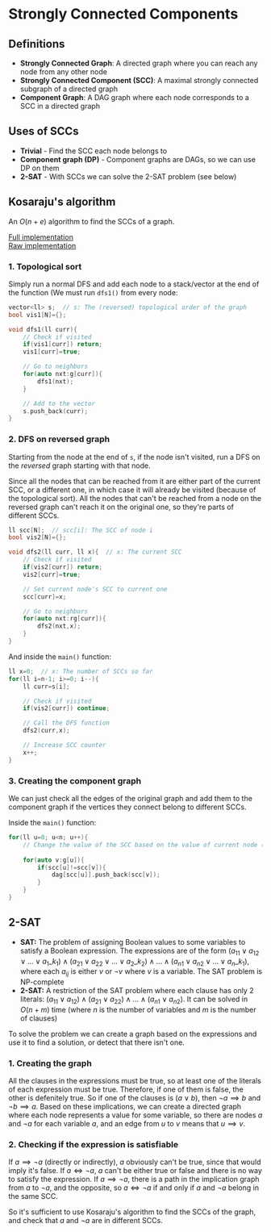 # Strongly Connected Components

## Definitions
- **Strongly Connected Graph**: A directed graph where you can reach any node from any other node
- **Strongly Connected Component (SCC)**: A maximal strongly connected subgraph of a directed graph
- **Component Graph**: A DAG graph where each node corresponds to a SCC in a directed graph

## Uses of SCCs
- **Trivial** - Find the SCC each node belongs to
- **Component graph (DP)** - Component graphs are DAGs, so we can use DP on them
- **2-SAT** - With SCCs we can solve the 2-SAT problem (see below)

## Kosaraju's algorithm
An $O(n+e)$ algorithm to find the SCCs of a graph.

[Full implementation](https://github.com/mariza-cy/Competitive-Programming/blob/main/Notes/Graphs/Implementation/Kosaraju's%20algorithm.cpp)\
[Raw implementation](https://github.com/mariza-cy/Competitive-Programming/blob/main/Notes/Graphs/Implementation/Raw%20(No%20comments)/Kosaraju's%20algorithm.cpp)

### 1. Topological sort
Simply run a normal DFS and add each node to a stack/vector at the end of the function (We must run `dfs1()` from every node:
```cpp
vector<ll> s;  // s: The (reversed) topological order of the graph
bool vis1[N]={};

void dfs1(ll curr){
    // Check if visited
    if(vis1[curr]) return;
    vis1[curr]=true;

    // Go to neighbors
    for(auto nxt:g[curr]){
        dfs1(nxt);
    }

    // Add to the vector
    s.push_back(curr);
}
```

### 2. DFS on reversed graph
Starting from the node at the end of `s`, if the node isn't visited, run a DFS on the *reversed* graph starting with that node. 

Since all the nodes that can be reached from it are either part of the current SCC, or a different one, in which case it will already be visited (because of the topological sort). All the nodes that can't be reached from a node on the reversed graph can't reach it on the original one, so they're parts of different SCCs.
```cpp
ll scc[N];  // scc[i]: The SCC of node i
bool vis2[N]={};

void dfs2(ll curr, ll x){  // x: The current SCC
    // Check if visited
    if(vis2[curr]) return;
    vis2[curr]=true;

    // Set current node's SCC to current one
    scc[curr]=x;

    // Go to neighbors
    for(auto nxt:rg[curr]){
        dfs2(nxt,x);
    }
}
```
And inside the `main()` function:
```cpp
ll x=0;  // x: The number of SCCs so far
for(ll i=n-1; i>=0; i--){
    ll curr=s[i];

    // Check if visited
    if(vis2[curr]) continue;

    // Call the DFS function
    dfs2(curr,x);

    // Increase SCC counter
    x++;
}
```

### 3. Creating the component graph
We can just check all the edges of the original graph and add them to the component graph if the vertices they connect belong to different SCCs.

Inside the `main()` function:
```cpp
for(ll u=0; u<n; u++){
    // Change the value of the SCC based on the value of current node (if needed)
    
    for(auto v:g[u]){
        if(scc[u]!=scc[v]){
            dag[scc[u]].push_back(scc[v]);
        }
    }
}
```

## 2-SAT
- **SAT:** The problem of assigning Boolean values to some variables to satisfy a Boolean expression. The expressions are of the form $({a_1}_1 \lor {a_1}_2 \lor \dots \lor {a_1}\_{k_1}) \land ({a_2}_1 \lor {a_2}_2 \lor \dots \lor {a_2}\_{k_2}) \land \dots \land ({a_n}_1 \lor {a_n}_2 \lor \dots \lor {a_n}\_{k_1})$, where each ${a_i}_j$ is either $v$ or $\neg v$ where $v$ is a variable. The SAT problem is NP-complete
- **2-SAT:** A restriction of the SAT problem where each clause has only 2 literals: $({a_1}_1 \lor {a_1}_2) \land ({a_2}_1 \lor {a_2}_2) \land \dots \land ({a_n}_1 \lor {a_n}_2)$. It can be solved in $O(n + m)$ time (where $n$ is the number of variables and $m$ is the number of clauses)

To solve the problem we can create a graph based on the expressions and use it to find a solution, or detect that there isn't one.

### 1. Creating the graph
All the clauses in the expressions must be true, so at least one of the literals of each expression must be true. Therefore, if one of them is false, the other is defenitely true. So if one of the clauses is $(a \lor b)$, then $\neg a \implies b$ and $\neg b \implies a$. Based on these implications, we can create a directed graph where each node represents a value for some variable, so there are nodes $a$ and $\neg a$ for each variable $a$, and an edge from $u$ to $v$ means that $u \implies v$. 

### 2. Checking if the expression is satisfiable
If $a \implies \neg a$ (directly or indirectly), $a$ obviously can't be true, since that would imply it's false. If $a \iff \neg a$, $a$ can't be either $\text{true}$ or $\text{false}$ and there is no way to satisfy the expression. If $a \implies \neg a$, there is a path in the implication graph from $a$ to $\neg a$, and the opposite, so $a \iff \neg a$ if and only if $a$ and $\neg a$ belong in the same SCC.

So it's sufficient to use Kosaraju's algorithm to find the SCCs of the graph, and check that $a$ and $\neg a$ are in different SCCs.
